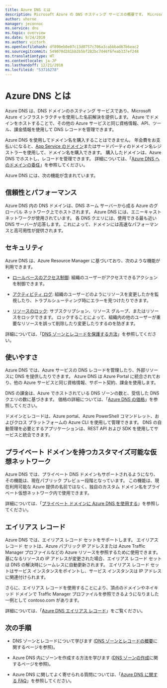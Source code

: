 ```yaml
---
title: Azure DNS とは
description: Microsoft Azure の DNS ホスティング サービスの概要です。 Microsoft Azure でドメインをホストします。
author: vhorne
manager: jeconnoc
ms.service: dns
ms.topic: overview
ms.date: 9/24/2018
ms.author: victorh
ms.openlocfilehash: df890eb0e07c13d0757c706a3cabbbad67b6eac2
ms.sourcegitcommit: 549070d281bb2b5bf282bc7d46f6feab337ef248
ms.translationtype: HT
ms.contentlocale: ja-JP
ms.lasthandoff: 12/21/2018
ms.locfileid: "53716278"
---
```

# <a name="what-is-azure-dns"></a>Azure DNS とは

Azure DNS は、DNS ドメインのホスティング サービスであり、Microsoft Azure インフラストラクチャを使用した名前解決を提供します。 Azure でドメインをホストすることで、その他の Azure サービスと同じ資格情報、API、ツール、課金情報を使用して DNS レコードを管理できます。

Azure DNS を使用してドメイン名を購入することはできません。 年会費をお支払いになると、[App Service のドメイン](https://docs.microsoft.com/azure/app-service/manage-custom-dns-buy-domain#buy-the-domain)またはサードパーティのドメイン名レジストラーを使用して、ドメイン名を購入できます。 購入したドメインは、Azure DNS でホストし、レコードを管理できます。 詳細については、「[Azure DNS へのドメインの委任](dns-domain-delegation.md)」を参照してください。

Azure DNS には、次の機能が含まれています。

## <a name="reliability-and-performance"></a>信頼性とパフォーマンス

Azure DNS 内の DNS ドメインは、DNS ネーム サーバーから成る Azure のグローバル ネットワーク上でホストされます。 Azure DNS には、エニーキャスト ネットワークが使用されています。 各 DNS クエリには、使用できる最も近い DNS サーバーが応答します。これによって、ドメインには高速なパフォーマンスと高可用性が提供されます。

## <a name="security"></a>セキュリティ

 Azure DNS は、Azure Resource Manager に基づいており、次のような機能が利用できます。

* [ロールベースのアクセス制御](https://docs.microsoft.com/azure/azure-resource-manager/resource-group-overview#access-control): 組織のユーザーがアクセスできるアクションを制御できます。

* [アクティビティ ログ](https://docs.microsoft.com/azure/azure-resource-manager/resource-group-overview#activity-logs): 組織のユーザーどのようにリソースを変更したかを監視したり、トラブルシューティング時にエラーを見つけたりできます。

* [リソースのロック](https://docs.microsoft.com/azure/azure-resource-manager/resource-group-lock-resources): サブスクリプション、リソース グループ、またはリソースをロックできます。 ロックすることによって、組織内の他のユーザーが重要なリソースを誤って削除したり変更したりするのを防ぎます。

詳細については、「[DNS ゾーンとレコードを保護する方法](dns-protect-zones-recordsets.md)」を参照してください。 


## <a name="ease-of-use"></a>使いやすさ

 Azure DNS では、Azure サービスの DNS レコードを管理したり、外部リソースに DNS を提供したりできます。 Azure DNS は Azure Portal に統合されており、他の Azure サービスと同じ資格情報、サポート契約、課金を使用します。 

DNS の課金は、Azure でホストされている DNS ゾーンの数と、受信した DNS クエリの数に基づきます。 価格の詳細については、「[Azure DNS の価格](https://azure.microsoft.com/pricing/details/dns/)」を参照してください。

ドメインとレコードは、Azure portal、Azure PowerShell コマンドレット、およびクロス プラットフォームの Azure CLI を使用して管理できます。 DNS の自動管理を必要とするアプリケーションは、REST API および SDK を使用してサービスと統合できます。

## <a name="customizable-virtual-networks-with-private-domains"></a>プライベート ドメインを持つカスタマイズ可能な仮想ネットワーク

Azure DNS では、プライベート DNS ドメインもサポートされるようになり、その機能は、現在パブリック プレビュー段階となっています。 この機能は、現在利用可能な Azure 提供の名前ではなく、独自のカスタム ドメイン名をプライベート仮想ネットワーク内で使用できます。

詳細については、「[プライベート ドメインに Azure DNS を使用する](private-dns-overview.md)」を参照してください。

## <a name="alias-records"></a>エイリアス レコード

Azure DNS では、エイリアス レコード セットをサポートします。 エイリアス レコード セットは、Azure パブリック IP アドレスまたは Azure Traffic Manager プロファイルなどの Azure リソースを参照するために使用できます。 基になるリソースの IP アドレスが変更された場合、エイリアス レコード セットは DNS の解決時にシームレスに自動更新されます。 エイリアス レコード セットはサービス インスタンスをポイントし、サービス インスタンスは IP アドレスに関連付けられます。 

さらに、エイリアス レコードを使用することにより、頂点のドメインやネイキッド ドメインで Traffic Manager プロファイルを参照できるようになりました  一例として contoso.com があります。

詳細については、「[Azure DNS エイリアス レコード](dns-alias.md)」をご覧ください。


## <a name="next-steps"></a>次の手順

* DNS ゾーンとレコードについて学びます ([DNS ゾーンとレコードの概要](dns-zones-records.md)に関するページを参照)。

* Azure DNS 内にゾーンを作成する方法を学びます ([DNS ゾーンの作成](./dns-getstarted-create-dnszone-portal.md)に関するページを参照)。

* Azure DNS に関してよく寄せられる質問については、「[Azure DNS に関する FAQ](dns-faq.md)」を参照してください。

